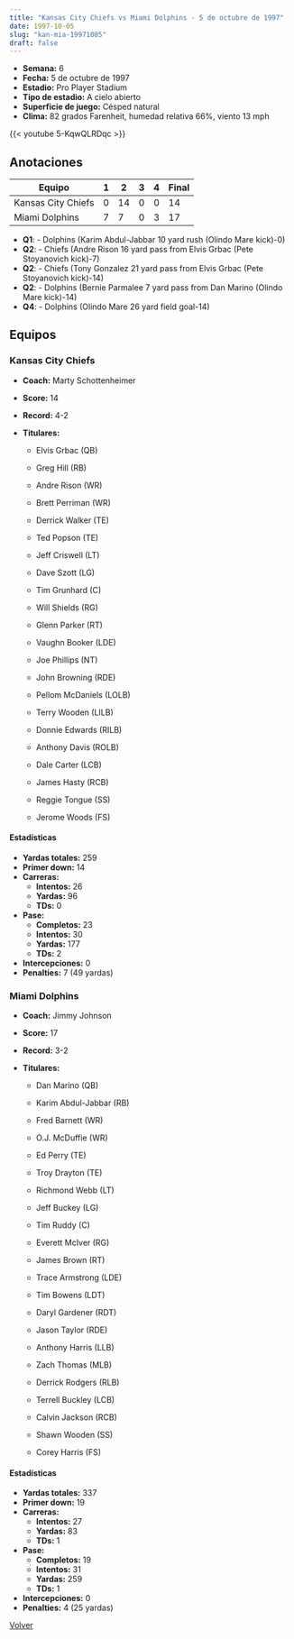 ```yaml
---
title: "Kansas City Chiefs vs Miami Dolphins - 5 de octubre de 1997"
date: 1997-10-05
slug: "kan-mia-19971005"
draft: false
---
```


- **Semana:** 6
- **Fecha:** 5 de octubre de 1997
- **Estadio:** Pro Player Stadium
- **Tipo de estadio:** A cielo abierto
- **Superficie de juego:** Césped natural
- **Clima:** 82 grados Farenheit, humedad relativa 66%, viento 13 mph


{{< youtube 5-KqwQLRDqc >}}


## Anotaciones
| Equipo | 1 | 2 | 3 | 4 | Final |
|--------|---|---|---|---|-------|
| Kansas City Chiefs  | 0 | 14 | 0 | 0  | 14 |
| Miami Dolphins  | 7 | 7 | 0 | 3  | 17 |
- **Q1**:  - Dolphins (Karim Abdul-Jabbar 10 yard rush (Olindo Mare kick)-0)
- **Q2**:  - Chiefs (Andre Rison 16 yard pass from Elvis Grbac (Pete Stoyanovich kick)-7)
- **Q2**:  - Chiefs (Tony Gonzalez 21 yard pass from Elvis Grbac (Pete Stoyanovich kick)-14)
- **Q2**:  - Dolphins (Bernie Parmalee 7 yard pass from Dan Marino (Olindo Mare kick)-14)
- **Q4**:  - Dolphins (Olindo Mare 26 yard field goal-14)


## Equipos


### Kansas City Chiefs
* **Coach:** Marty Schottenheimer
* **Score:** 14
* **Record:** 4-2
* **Titulares:** 

  * Elvis Grbac (QB) 

  * Greg Hill (RB) 

  * Andre Rison (WR) 

  * Brett Perriman (WR) 

  * Derrick Walker (TE) 

  * Ted Popson (TE) 

  * Jeff Criswell (LT) 

  * Dave Szott (LG) 

  * Tim Grunhard (C) 

  * Will Shields (RG) 

  * Glenn Parker (RT) 

  * Vaughn Booker (LDE) 

  * Joe Phillips (NT) 

  * John Browning (RDE) 

  * Pellom McDaniels (LOLB) 

  * Terry Wooden (LILB) 

  * Donnie Edwards (RILB) 

  * Anthony Davis (ROLB) 

  * Dale Carter (LCB) 

  * James Hasty (RCB) 

  * Reggie Tongue (SS) 

  * Jerome Woods (FS) 

#### Estadísticas
* **Yardas totales:** 259
* **Primer down:** 14
* **Carreras:**
  * **Intentos:** 26
  * **Yardas:** 96
  * **TDs:** 0
* **Pase:**
  * **Completos:** 23
  * **Intentos:** 30
  * **Yardas:** 177
  * **TDs:** 2
* **Intercepciones:** 0
* **Penalties:** 7 (49 yardas)

### Miami Dolphins
* **Coach:** Jimmy Johnson
* **Score:** 17
* **Record:** 3-2
* **Titulares:** 

  * Dan Marino (QB) 

  * Karim Abdul-Jabbar (RB) 

  * Fred Barnett (WR) 

  * O.J. McDuffie (WR) 

  * Ed Perry (TE) 

  * Troy Drayton (TE) 

  * Richmond Webb (LT) 

  * Jeff Buckey (LG) 

  * Tim Ruddy (C) 

  * Everett McIver (RG) 

  * James Brown (RT) 

  * Trace Armstrong (LDE) 

  * Tim Bowens (LDT) 

  * Daryl Gardener (RDT) 

  * Jason Taylor (RDE) 

  * Anthony Harris (LLB) 

  * Zach Thomas (MLB) 

  * Derrick Rodgers (RLB) 

  * Terrell Buckley (LCB) 

  * Calvin Jackson (RCB) 

  * Shawn Wooden (SS) 

  * Corey Harris (FS) 

#### Estadísticas
* **Yardas totales:** 337
* **Primer down:** 19
* **Carreras:**
  * **Intentos:** 27
  * **Yardas:** 83
  * **TDs:** 1
* **Pase:**
  * **Completos:** 19
  * **Intentos:** 31
  * **Yardas:** 259
  * **TDs:** 1
* **Intercepciones:** 0
* **Penalties:** 4 (25 yardas)


[Volver](/historia/1997)

